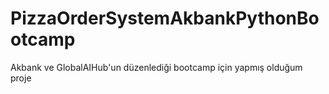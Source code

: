 # PizzaOrderSystemAkbankPythonBootcamp
Akbank ve GlobalAIHub'un düzenlediği bootcamp için yapmış olduğum proje
